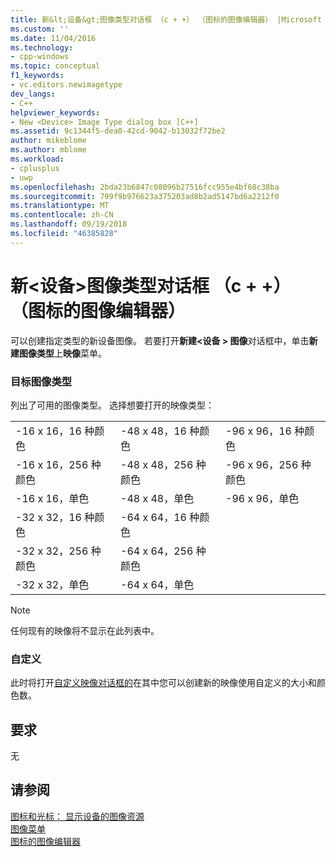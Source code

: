 ```yaml
---
title: 新&lt;设备&gt;图像类型对话框 （c + +） （图标的图像编辑器） |Microsoft Docs
ms.custom: ''
ms.date: 11/04/2016
ms.technology:
- cpp-windows
ms.topic: conceptual
f1_keywords:
- vc.editors.newimagetype
dev_langs:
- C++
helpviewer_keywords:
- New <Device> Image Type dialog box [C++]
ms.assetid: 9c1344f5-dea0-42cd-9042-b13032f72be2
author: mikeblome
ms.author: mblome
ms.workload:
- cplusplus
- uwp
ms.openlocfilehash: 2bda23b6847c08096b27516fcc955e4bf68c38ba
ms.sourcegitcommit: 799f9b976623a375203ad8b2ad5147bd6a2212f0
ms.translationtype: MT
ms.contentlocale: zh-CN
ms.lasthandoff: 09/19/2018
ms.locfileid: "46385828"
---
```

# <a name="new-ltdevicegt-image-type-dialog-box-c-image-editor-for-icons"></a>新&lt;设备&gt;图像类型对话框 （c + +） （图标的图像编辑器）

可以创建指定类型的新设备图像。 若要打开**新建\<设备 > 图像**对话框中，单击**新建图像类型**上**映像**菜单。

### <a name="target-image-type"></a>目标图像类型

列出了可用的图像类型。 选择想要打开的映像类型：

||||
|-|-|-|
|-16 x 16，16 种颜色|-48 x 48，16 种颜色|-96 x 96，16 种颜色|
|-16 x 16，256 种颜色|-48 x 48，256 种颜色|-96 x 96，256 种颜色|
|-16 x 16，单色|-48 x 48，单色|-96 x 96，单色|
|-32 x 32，16 种颜色|-64 x 64，16 种颜色||
|-32 x 32，256 种颜色|-64 x 64，256 种颜色||
|-32 x 32，单色|-64 x 64，单色||

> [!NOTE]
> 任何现有的映像将不显示在此列表中。

### <a name="custom"></a>自定义

此时将打开[自定义映像对话框的](custom-image-dialog-box-image-editor-for-icons.md)在其中您可以创建新的映像使用自定义的大小和颜色数。

## <a name="requirements"></a>要求

无

## <a name="see-also"></a>请参阅

[图标和光标： 显示设备的图像资源](../windows/icons-and-cursors-image-resources-for-display-devices-image-editor-for-icons.md)<br/>
[图像菜单](../windows/image-menu-image-editor-for-icons.md)<br/>
[图标的图像编辑器](../windows/image-editor-for-icons.md)